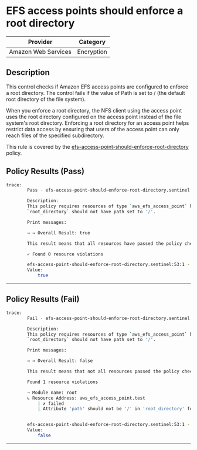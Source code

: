 # EFS access points should enforce a root directory

| Provider            |   Category   |
| ------------------- |  ----------  |
| Amazon Web Services |  Encryption  |

## Description

This control checks if Amazon EFS access points are configured to enforce a root directory. The control fails if the value of Path is set to / (the default root directory of the file system).

When you enforce a root directory, the NFS client using the access point uses the root directory configured on the access point instead of the file system's root directory. Enforcing a root directory for an access point helps restrict data access by ensuring that users of the access point can only reach files of the specified subdirectory.

This rule is covered by the [efs-access-point-should-enforce-root-directory](https://github.com/hashicorp/policy-library-FSBP-Policy-Set-for-AWS-Terraform/blob/main/policies/efs/efs-access-point-should-enforce-root-directory.sentinel) policy.

## Policy Results (Pass)

```bash
trace:
        Pass - efs-access-point-should-enforce-root-directory.sentinel

        Description:
        This policy requires resources of type `aws_efs_access_point` have attribute
        `root_directory` should not have path set to '/'.

        Print messages:

        → → Overall Result: true

        This result means that all resources have passed the policy check for the policy efs-access-point-should-enforce-root-directory.

        ✓ Found 0 resource violations

        efs-access-point-should-enforce-root-directory.sentinel:53:1 - Rule "main"
        Value:
            true

```

---

## Policy Results (Fail)

```bash
trace:
        Fail - efs-access-point-should-enforce-root-directory.sentinel

        Description:
        This policy requires resources of type `aws_efs_access_point` have attribute
        `root_directory` should not have path set to '/'.

        Print messages:

        → → Overall Result: false

        This result means that not all resources passed the policy check and the protected behavior is not allowed for the policy efs-access-point-should-enforce-root-directory.

        Found 1 resource violations

        → Module name: root
        ↳ Resource Address: aws_efs_access_point.test
            | ✗ failed
            | Attribute 'path' should not be '/' in 'root_directory' for 'aws_efs_access_point' resources. Refer to https://docs.aws.amazon.com/securityhub/latest/userguide/efs-controls.html#efs-3 for more details.


        efs-access-point-should-enforce-root-directory.sentinel:53:1 - Rule "main"
        Value:
            false
```

---
